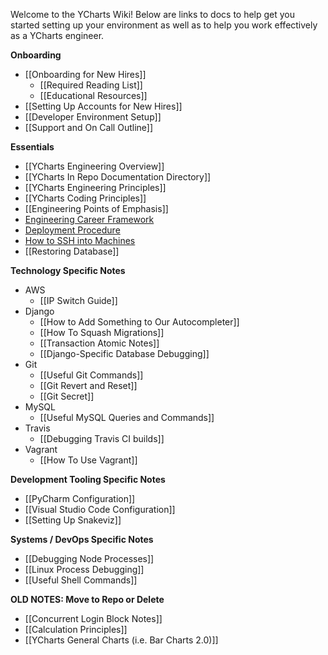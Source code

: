 Welcome to the YCharts Wiki! Below are links to docs to help get you started setting up your environment as well as to help you work effectively as a YCharts engineer.

**Onboarding**
* [[Onboarding for New Hires]]
  * [[Required Reading List]]
  * [[Educational Resources]]
* [[Setting Up Accounts for New Hires]]
* [[Developer Environment Setup]]
* [[Support and On Call Outline]]

**Essentials**
* [[YCharts Engineering Overview]]
* [[YCharts In Repo Documentation Directory]]
* [[YCharts Engineering Principles]]
* [[YCharts Coding Principles]]
* [[Engineering Points of Emphasis]]
* [Engineering Career Framework](https://docs.google.com/spreadsheets/d/1A7pXEIr5mzCmh7s5TZ9bStaLDAsz03IoNeQannOa3Q0/edit#gid=1723134103)
* [Deployment Procedure](https://github.com/ycharts/ycharts_systems/wiki/Deploy-and-Hotfix)
* [How to SSH into Machines](https://github.com/ycharts/ycharts_systems/wiki/SSH)
* [[Restoring Database]]

**Technology Specific Notes**
* AWS
  * [[IP Switch Guide]]
* Django
  * [[How to Add Something to Our Autocompleter]]
  * [[How To Squash Migrations]]
  * [[Transaction Atomic Notes]]
  * [[Django-Specific Database Debugging]]
* Git
  * [[Useful Git Commands]]
  * [[Git Revert and Reset]]
  * [[Git Secret]]
* MySQL
  * [[Useful MySQL Queries and Commands]]
* Travis
  * [[Debugging Travis CI builds]]
* Vagrant
  * [[How To Use Vagrant]]

**Development Tooling Specific Notes**
* [[PyCharm Configuration]]
* [[Visual Studio Code Configuration]]
* [[Setting Up Snakeviz]]

**Systems / DevOps Specific Notes**
* [[Debugging Node Processes]]
* [[Linux Process Debugging]]
* [[Useful Shell Commands]]

**OLD NOTES: Move to Repo or Delete**
* [[Concurrent Login Block Notes]]
* [[Calculation Principles]]
* [[YCharts General Charts (i.e. Bar Charts 2.0)]]


